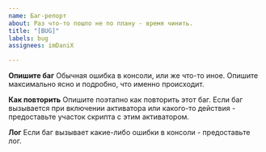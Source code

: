 ```yaml
---
name: Баг-репорт
about: Раз что-то пошло не по плану - время чинить.
title: "[BUG]"
labels: bug
assignees: imDaniX

---
```


**Опишите баг**
Обычная ошибка в консоли, или же что-то иное. Опишите максимально ясно и подробно, что именно происходит.

**Как повторить**
Опишите поэтапно как повторить этот баг. Если баг вызывается при включении активатора или какого-то действия - предоставьте участок скрипта с этим активатором.

**Лог**
Если баг вызывает какие-либо ошибки в консоли - предоставьте лог.
